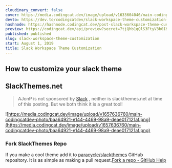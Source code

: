 ```yaml
---
cloudinary_convert: false
cover: https://media.codingcat.dev/image/upload/v1633604046/main-codingcatdev-photo/rbjubpuetc0xhsiburfk.png
devto: https://dev.to/codingcatdev/slack-workspace-theme-customization-24o
hashnode: https://hashnode.codingcat.dev/post-slack-workspace-theme-customization
preview: https://codingcat.dev/api/preview?secret=7tjQhb1qQlS3FtyV3b0I&selectionType=post&selectionSlug=slack-workspace-theme-customization&_id=f7598d7d2825459496a3e15c15f398ae
published: published
slug: slack-workspace-theme-customization
start: August 1, 2019
title: Slack Workspace Theme Customization
---
```


## How to customize your slack theme

## SlackThemes.net

> AJonP is not sponsored by [Slack](https://slack.com/) , neither is slackthemes.net at time of this posting. But we both think it is a great tool!

![https://media.codingcat.dev/image/upload/v1657636760/main-codingcatdev-photo/baa64921-e144-4469-98a9-deae017121af.png](https://media.codingcat.dev/image/upload/v1657636760/main-codingcatdev-photo/baa64921-e144-4469-98a9-deae017121af.png)

### Fork SlackThemes Repo

If you make a cool theme add it to [paracycle/slackthemes](https://github.com/paracycle/slackthemes) GitHub repository. It is as simple as making a pull request.[Fork a repo - GitHub Help](https://help.github.com/en/articles/fork-a-repo)
